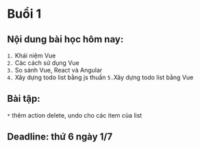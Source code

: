 # Buổi 1

## Nội dung bài học hôm nay:  
  
`1.` Khái niệm Vue  
`2.` Các cách sử dụng Vue  
`3.` So sánh Vue, React và Angular  
`4.` Xây dựng todo list bằng js thuần
`5.`Xây dựng todo list bằng Vue  
  
## Bài tập: 
  
`*` thêm action delete, undo cho các item của list  
  
## Deadline: thứ 6 ngày 1/7  
  

